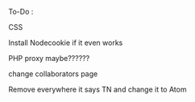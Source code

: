 To-Do :

CSS

Install Nodecookie if it even works

PHP proxy maybe??????

change collaborators page

Remove everywhere it says TN and change it to Atom
